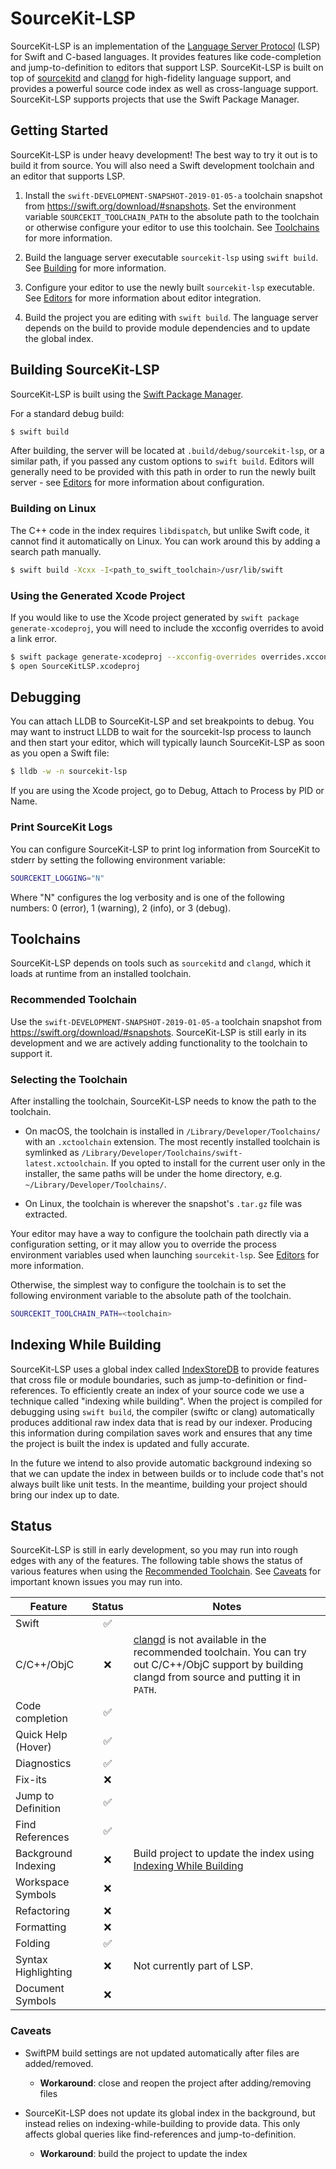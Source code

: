 # SourceKit-LSP

SourceKit-LSP is an implementation of the [Language Server Protocol](https://microsoft.github.io/language-server-protocol/) (LSP) for Swift and C-based languages. It provides features like code-completion and jump-to-definition to editors that support LSP. SourceKit-LSP is built on top of [sourcekitd](https://github.com/apple/swift/tree/master/tools/SourceKit) and [clangd](https://clang.llvm.org/extra/clangd.html) for high-fidelity language support, and provides a powerful source code index as well as cross-language support. SourceKit-LSP supports projects that use the Swift Package Manager.


## Getting Started

SourceKit-LSP is under heavy development! The best way to try it out is to build it from source. You will also need a Swift development toolchain and an editor that supports LSP.

1. Install the `swift-DEVELOPMENT-SNAPSHOT-2019-01-05-a` toolchain snapshot from https://swift.org/download/#snapshots. Set the environment variable `SOURCEKIT_TOOLCHAIN_PATH` to the absolute path to the toolchain or otherwise configure your editor to use this toolchain. See [Toolchains](#toolchains) for more information.

2. Build the language server executable `sourcekit-lsp` using `swift build`. See [Building](#building-sourcekit-lsp) for more information.

3. Configure your editor to use the newly built `sourcekit-lsp` executable. See [Editors](Editors) for more information about editor integration.

4. Build the project you are editing with `swift build`. The language server depends on the build to provide module dependencies and to update the global index.


## Building SourceKit-LSP

SourceKit-LSP is built using the [Swift Package Manager](https://github.com/apple/swift-package-manager).

For a standard debug build:

```sh
$ swift build
```

After building, the server will be located at `.build/debug/sourcekit-lsp`, or a similar path, if you passed any custom options to `swift build`. Editors will generally need to be provided with this path in order to run the newly built server - see [Editors](Editors) for more information about configuration.

### Building on Linux

The C++ code in the index requires `libdispatch`, but unlike Swift code, it cannot find it automatically on Linux. You can work around this by adding a search path manually.

```sh
$ swift build -Xcxx -I<path_to_swift_toolchain>/usr/lib/swift
```

### Using the Generated Xcode Project

If you would like to use the Xcode project generated by `swift package generate-xcodeproj`, you will need to include the xcconfig overrides to avoid a link error.

```sh
$ swift package generate-xcodeproj --xcconfig-overrides overrides.xcconfig
$ open SourceKitLSP.xcodeproj
```

## Debugging

You can attach LLDB to SourceKit-LSP and set breakpoints to debug. You may want to instruct LLDB to wait for the sourcekit-lsp process to launch and then start your editor, which will typically launch
SourceKit-LSP as soon as you open a Swift file:


```sh
$ lldb -w -n sourcekit-lsp
```

If you are using the Xcode project, go to Debug, Attach to Process by PID or Name.

### Print SourceKit Logs

You can configure SourceKit-LSP to print log information from SourceKit to stderr by setting the following environment variable:

```sh
SOURCEKIT_LOGGING="N"
```

Where "N" configures the log verbosity and is one of the following numbers: 0 (error), 1 (warning), 2 (info), or 3 (debug).

## Toolchains

SourceKit-LSP depends on tools such as `sourcekitd` and `clangd`, which it loads at runtime from an installed toolchain.

### Recommended Toolchain

Use the `swift-DEVELOPMENT-SNAPSHOT-2019-01-05-a` toolchain snapshot from https://swift.org/download/#snapshots. SourceKit-LSP is still early in its development and we are actively adding functionality to the toolchain to support it.

### Selecting the Toolchain

After installing the toolchain, SourceKit-LSP needs to know the path to the toolchain.

* On macOS, the toolchain is installed in `/Library/Developer/Toolchains/` with an `.xctoolchain` extension. The most recently installed toolchain is symlinked as `/Library/Developer/Toolchains/swift-latest.xctoolchain`.  If you opted to install for the current user only in the installer, the same paths will be under the home directory, e.g. `~/Library/Developer/Toolchains/`.

* On Linux, the toolchain is wherever the snapshot's `.tar.gz` file was extracted.

Your editor may have a way to configure the toolchain path directly via a configuration setting, or it may allow you to override the process environment variables used when launching `sourcekit-lsp`. See [Editors](Editors) for more information.

Otherwise, the simplest way to configure the toolchain is to set the following environment variable to the absolute path of the toolchain.

```sh
SOURCEKIT_TOOLCHAIN_PATH=<toolchain>
```

## Indexing While Building

SourceKit-LSP uses a global index called [IndexStoreDB](https://github.com/apple/indexstore-db) to provide features that cross file or module boundaries, such as jump-to-definition or find-references. To efficiently create an index of your source code we use a technique called "indexing while building". When the project is compiled for debugging using `swift build`, the compiler (swiftc or clang) automatically produces additional raw index data that is read by our indexer. Producing this information during compilation saves work and ensures that any time the project is built the index is updated and fully accurate.

In the future we intend to also provide automatic background indexing so that we can update the index in between builds or to include code that's not always built like unit tests. In the meantime, building your project should bring our index up to date.

## Status

SourceKit-LSP is still in early development, so you may run into rough edges with any of the features. The following table shows the status of various features when using the [Recommended Toolchain](#recommended-toolchain). See [Caveats](#caveats) for important known issues you may run into.

| Feature | Status | Notes |
|---------|:------:|-------|
| Swift | ✅ | |
| C/C++/ObjC | ❌ | [clangd](https://clang.llvm.org/extra/clangd.html) is not available in the recommended toolchain. You can try out C/C++/ObjC support by building clangd from source and putting it in `PATH`.
| Code completion | ✅ | |
| Quick Help (Hover) | ✅ | |
| Diagnostics | ✅ | |
| Fix-its | ❌ | |
| Jump to Definition | ✅ | |
| Find References | ✅ | |
| Background Indexing | ❌ | Build project to update the index using [Indexing While Building](#indexing-while-building) |
| Workspace Symbols | ❌ | |
| Refactoring | ❌ | |
| Formatting | ❌ | |
| Folding | ✅ | |
| Syntax Highlighting | ❌ | Not currently part of LSP. |
| Document Symbols | ❌ |  |


### Caveats

* SwiftPM build settings are not updated automatically after files are added/removed.
	* **Workaround**: close and reopen the project after adding/removing files

* SourceKit-LSP does not update its global index in the background, but instead relies on indexing-while-building to provide data. This only affects global queries like find-references and jump-to-definition.
	* **Workaround**: build the project to update the index
